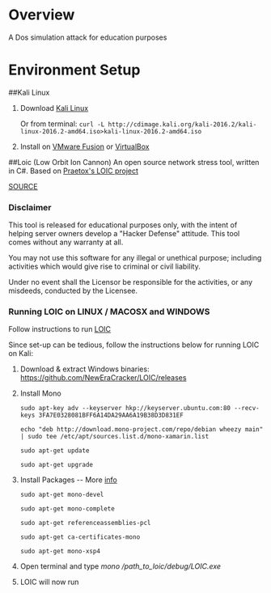 # Overview
A Dos simulation attack for education purposes

# Environment Setup
##Kali Linux

1. Download [Kali Linux](https://www.kali.org/downloads/)

   Or from terminal: `curl -L http://cdimage.kali.org/kali-2016.2/kali-linux-2016.2-amd64.iso>kali-linux-2016.2-amd64.iso`
2. Install on [VMware Fusion](http://www.vmware.com/products/fusion/fusion-evaluation.html) or [VirtualBox](http://www.oracle.com/technetwork/server-storage/virtualbox/downloads/index.html)

##Loic (Low Orbit Ion Cannon) 
An open source network stress tool, written in C#. Based on [Praetox's LOIC project](https://sourceforge.net/projects/loic/)

[SOURCE](https://github.com/NewEraCracker/LOIC)

### Disclaimer
This tool is released for educational purposes only, with the intent of helping server owners develop a "Hacker Defense" attitude. This tool comes without any warranty at all.

You may not use this software for any illegal or unethical purpose; including activities which would give rise to criminal or civil liability.

Under no event shall the Licensor be responsible for the activities, or any misdeeds, conducted by the Licensee.

### Running LOIC on LINUX / MACOSX and WINDOWS

   Follow instructions to run [LOIC](https://github.com/NewEraCracker/LOIC)

Since set-up can be tedious, follow the instructions below for running LOIC on Kali:

1. Download & extract Windows binaries: https://github.com/NewEraCracker/LOIC/releases

2. Install Mono

     `sudo apt-key adv --keyserver hkp://keyserver.ubuntu.com:80 --recv-keys 3FA7E0328081BFF6A14DA29AA6A19B38D3D831EF`

     `echo "deb http://download.mono-project.com/repo/debian wheezy main" | sudo tee /etc/apt/sources.list.d/mono-xamarin.list`
     
     `sudo apt-get update`
     
     `sudo apt-get upgrade`
     
3. Install Packages -- More [info](http://www.mono-project.com/docs/getting-started/install/linux/#usage)

     `sudo apt-get mono-devel`
     
     `sudo apt-get mono-complete`
     
     `sudo apt-get referenceassemblies-pcl`
     
     `sudo apt-get ca-certificates-mono`
     
     `sudo apt-get mono-xsp4`

4. Open terminal and type *mono /path_to_loic/debug/LOIC.exe*

5. LOIC will now run
